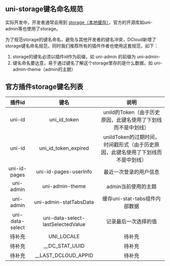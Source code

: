 ## uni-storage键名命名规范

实际开发中，开发者通常会用到 [storage（本地缓存）](https://uniapp.dcloud.net.cn/api/storage/storage.html)，官方的开源库如uni-admin等也使用了storage。

为了规范storage的键名命名，避免与其他开发者的键名冲突，DCloud新增了storage键名命名规范，同时我们推荐所有的插件作者也使用这套规范，如下：

1. storage的键名必须以插件id作为前缀，如 uni-admin 的前缀为 uni-admin-
2. 键名命名要达意，易于通过键名了解这个storage里存的是什么数据，如 uni-admin-theme（admin的主题）

## 官方插件storage键名列表

|插件id						| 键名															| 说明																													|
| :------:				| :------------------:							| :------------------:																					|
| uni-id					| uni_id_token											| uniId的Token（由于历史原因，此键名使用了下划线而不是中划线）											|
| uni-id					| uni_id_token_expired							| uniIdToken的过期时间，时间戳形式（由于历史原因，此键名使用了下划线而不是中划线）|
| uni-id-pages		| uni-id-pages-userInfo							| 最近一次登录的用户信息														|
| uni-admin				| uni-admin-theme										| admin当前使用的主题																						|
| uni-admin				| uni-admin-statTabsData						| 缓存uni-stat-tabs组件内部数据																	|
| uni-data-select	| uni-data-select-lastSelectedValue	| 记录最后一次选择的值																					|
| 待补充					| UNI_LOCALE												| 待补充																												|
| 待补充					| __DC_STAT_UUID										| 待补充																												|
| 待补充					| __LAST_DCLOUD_APPID								| 待补充																												|


